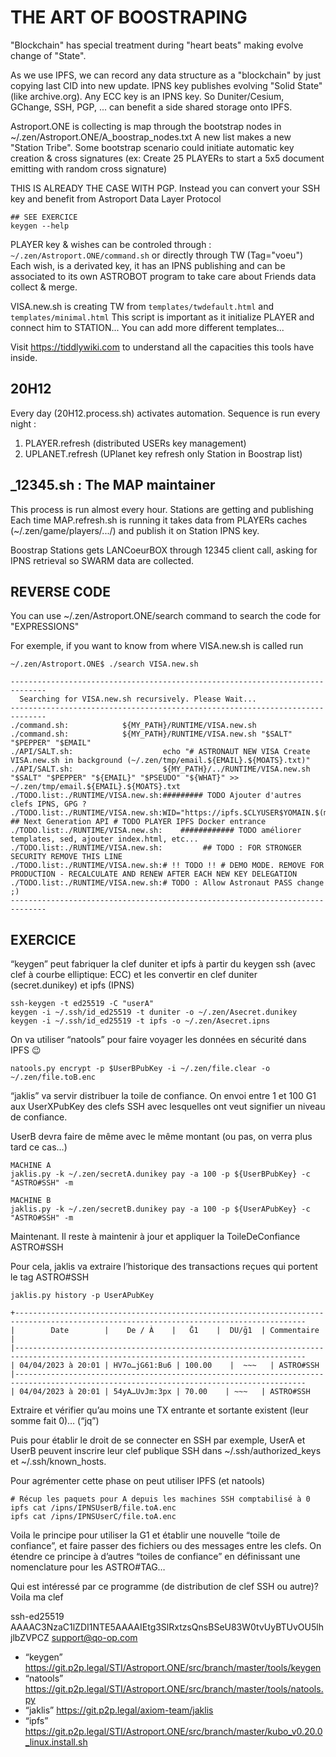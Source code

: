 # THE ART OF BOOSTRAPING

"Blockchain" has special treatment during "heart beats" making evolve change of "State".

As we use IPFS, we can record any data structure as a "blockchain" by just copying last CID into new update.
IPNS key publishes evolving "Solid State" (like archive.org). Any ECC key is an IPNS key.
So Duniter/Cesium, GChange, SSH, PGP, ... can benefit a side shared storage onto IPFS.

Astroport.ONE is collecting is map through the bootstrap nodes in ~/.zen/Astroport.ONE/A_boostrap_nodes.txt
A new list makes a new "Station Tribe". Some bootstrap scenario could initiate automatic key creation & cross signatures
(ex: Create 25 PLAYERs to start a 5x5 document emitting with random cross signature)

THIS IS ALREADY THE CASE WITH PGP.
Instead you can convert your SSH key and benefit from Astroport Data Layer Protocol
```
## SEE EXERCICE
keygen --help
```

PLAYER key & wishes can be controled through : ```~/.zen/Astroport.ONE/command.sh``` or directly through TW (Tag="voeu")
Each wish, is a derivated key, it has an IPNS publishing and can be associated to its own ASTROBOT program to take care about Friends data collect & merge.

VISA.new.sh is creating TW from ```templates/twdefault.html``` and ```templates/minimal.html```
This script is important as it initialize PLAYER and connect him to STATION... You can add more different templates...

Visit https://tiddlywiki.com to understand all the capacities this tools have inside.

## 20H12
Every day (20H12.process.sh) activates automation.
Sequence is run every night :
1. PLAYER.refresh (distributed USERs key management)
2. UPLANET.refresh (UPlanet key refresh only Station in Boostrap list)

## _12345.sh : The MAP maintainer

This process is run almost every hour. Stations are getting and publishing
Each time MAP.refresh.sh is running it takes data from PLAYERs caches (~/.zen/game/players/.../) and publish it on Station IPNS key.

Boostrap Stations gets LANCoeurBOX through 12345 client call, asking for IPNS retrieval so SWARM data are collected.

## REVERSE CODE

You can use ~/.zen/Astroport.ONE/search command to search the code for "EXPRESSIONS"

For exemple, if you want to know from where VISA.new.sh is called run

```
~/.zen/Astroport.ONE$ ./search VISA.new.sh

------------------------------------------------------------------------------
  Searching for VISA.new.sh recursively. Please Wait...
------------------------------------------------------------------------------
./command.sh:            ${MY_PATH}/RUNTIME/VISA.new.sh
./command.sh:            ${MY_PATH}/RUNTIME/VISA.new.sh "$SALT" "$PEPPER" "$EMAIL"
./API/SALT.sh:                    echo "# ASTRONAUT NEW VISA Create VISA.new.sh in background (~/.zen/tmp/email.${EMAIL}.${MOATS}.txt)"
./API/SALT.sh:                    ${MY_PATH}/../RUNTIME/VISA.new.sh "$SALT" "$PEPPER" "${EMAIL}" "$PSEUDO" "${WHAT}" >> ~/.zen/tmp/email.${EMAIL}.${MOATS}.txt
./TODO.list:./RUNTIME/VISA.new.sh:######### TODO Ajouter d'autres clefs IPNS, GPG ?
./TODO.list:./RUNTIME/VISA.new.sh:WID="https://ipfs.$CLYUSER$YOMAIN.$(myHostName)/api" ## Next Generation API # TODO PLAYER IPFS Docker entrance
./TODO.list:./RUNTIME/VISA.new.sh:    ############ TODO améliorer templates, sed, ajouter index.html, etc...
./TODO.list:./RUNTIME/VISA.new.sh:         ## TODO : FOR STRONGER SECURITY REMOVE THIS LINE
./TODO.list:./RUNTIME/VISA.new.sh:# !! TODO !! # DEMO MODE. REMOVE FOR PRODUCTION - RECALCULATE AND RENEW AFTER EACH NEW KEY DELEGATION
./TODO.list:./RUNTIME/VISA.new.sh:# TODO : Allow Astronaut PASS change ;)
------------------------------------------------------------------------------
```

## EXERCICE

“keygen” peut fabriquer la clef duniter et ipfs à partir du keygen ssh (avec clef à courbe elliptique: ECC) et les convertir en clef duniter (secret.dunikey) et ipfs (IPNS)

```
ssh-keygen -t ed25519 -C "userA"
keygen -i ~/.ssh/id_ed25519 -t duniter -o ~/.zen/Asecret.dunikey
keygen -i ~/.ssh/id_ed25519 -t ipfs -o ~/.zen/Asecret.ipns
```
On va utiliser “natools” pour faire voyager les données en sécurité dans IPFS :wink:
```
natools.py encrypt -p $UserBPubKey -i ~/.zen/file.clear -o ~/.zen/file.toB.enc
```
“jaklis” va servir distribuer la toile de confiance.
On envoi entre 1 et 100 G1 aux UserXPubKey des clefs SSH avec lesquelles ont veut signifier un niveau de confiance.

UserB devra faire de même avec le même montant (ou pas, on verra plus tard ce cas…)
```
MACHINE A
jaklis.py -k ~/.zen/secretA.dunikey pay -a 100 -p ${UserBPubKey} -c "ASTRO#SSH" -m

MACHINE B
jaklis.py -k ~/.zen/secretB.dunikey pay -a 100 -p ${UserAPubKey} -c "ASTRO#SSH" -m
```
Maintenant.
Il reste à maintenir à jour et appliquer la ToileDeConfiance ASTRO#SSH

Pour cela, jaklis va extraire l’historique des transactions reçues qui portent le tag ASTRO#SSH
```
jaklis.py history -p UserAPubKey

+---------------------------------------------------------------------------------------------------------------------------------------
|        Date        |    De / À    |   Ḡ1    |  DU/ḡ1  | Commentaire                   |
|---------------------------------------------------------------------------------------------------------------------------------------
| 04/04/2023 à 20:01 | HV7o…jG61:Bu6 | 100.00    |  ~~~   | ASTRO#SSH
|---------------------------------------------------------------------------------------------------------------------------------------
| 04/04/2023 à 20:01 | 54yA…UvJm:3px | 70.00    | ~~~   | ASTRO#SSH
```
Extraire et vérifier qu’au moins une TX entrante et sortante existent (leur somme fait 0)… (“jq”)

Puis pour établir le droit de se connecter en SSH par exemple, UserA et UserB peuvent inscrire leur clef publique SSH dans ~/.ssh/authorized_keys et ~/.ssh/known_hosts.

Pour agrémenter cette phase on peut utiliser IPFS (et natools)

```
# Récup les paquets pour A depuis les machines SSH comptabilisé à 0
ipfs cat /ipns/IPNSUserB/file.toA.enc
ipfs cat /ipns/IPNSUserC/file.toA.enc
```

Voila le principe pour utiliser la G1 et établir une nouvelle “toile de confiance”, et faire passer des fichiers ou des messages entre les clefs. On étendre ce principe à d’autres “toiles de confiance” en définissant une nomenclature pour les ASTRO#TAG…

Qui est intéressé par ce programme (de distribution de clef SSH ou autre)?
Voila ma clef

ssh-ed25519 AAAAC3NzaC1lZDI1NTE5AAAAIEtg3SlRxtzsQnsBSeU83W0tvUyBTUvOU5lhjlbZVPCZ support@qo-op.com

* “keygen” https://git.p2p.legal/STI/Astroport.ONE/src/branch/master/tools/keygen
* “natools” https://git.p2p.legal/STI/Astroport.ONE/src/branch/master/tools/natools.py
* “jaklis” https://git.p2p.legal/axiom-team/jaklis
* “ipfs” https://git.p2p.legal/STI/Astroport.ONE/src/branch/master/kubo_v0.20.0_linux.install.sh
